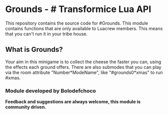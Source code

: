 # Grounds - # Transformice Lua API
This repository contains the source code for #Grounds.
This module contains functions that are only available to Luacrew members. This means that you can't run it in your tribe house.  

## What is Grounds?
Your aim in this minigame is to collect the cheese the faster you can, using the effects each ground offers.
There are also submodes that you can play via the room attribute "Number\*ModeName", like "#grounds0\*xmas" to run #xmas.

### Module developed by Bolodefchoco

**Feedback and suggestions are always welcome, this module is community driven.**
